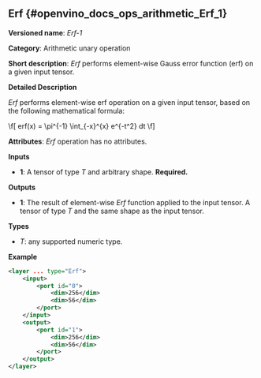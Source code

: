 ## Erf <a name="Erf"></a> {#openvino_docs_ops_arithmetic_Erf_1}

**Versioned name**: *Erf-1*

**Category**: Arithmetic unary operation

**Short description**: *Erf* performs element-wise Gauss error function (erf) on a given input tensor.

**Detailed Description**

*Erf* performs element-wise erf operation on a given input tensor, based on the following mathematical formula:

\f[
erf(x) = \pi^{-1} \int_{-x}^{x} e^{-t^2} dt
\f]

**Attributes**: *Erf* operation has no attributes.

**Inputs**

* **1**: A tensor of type *T* and arbitrary shape. **Required.**

**Outputs**

* **1**: The result of element-wise *Erf* function applied to the input tensor. A tensor of type *T* and the same shape as the input tensor.

**Types**

* *T*: any supported numeric type.


**Example**

```xml
<layer ... type="Erf">
    <input>
        <port id="0">
            <dim>256</dim>
            <dim>56</dim>
        </port>
    </input>
    <output>
        <port id="1">
            <dim>256</dim>
            <dim>56</dim>
        </port>
    </output>
</layer>
```
